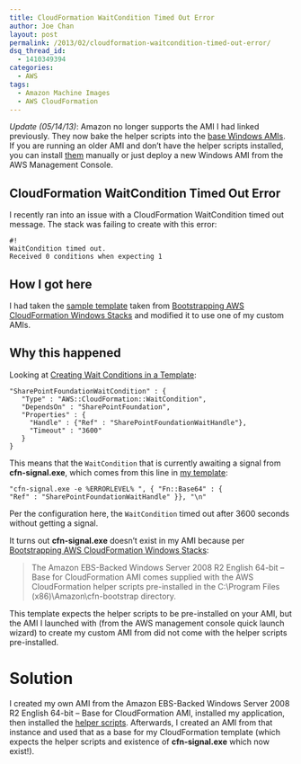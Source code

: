 ```yaml
---
title: CloudFormation WaitCondition Timed Out Error
author: Joe Chan
layout: post
permalink: /2013/02/cloudformation-waitcondition-timed-out-error/
dsq_thread_id:
  - 1410349394
categories:
  - AWS
tags:
  - Amazon Machine Images
  - AWS CloudFormation
---
```

*Update (05/14/13)*: Amazon no longer supports the AMI I had linked previously. They now bake the helper scripts into the <a href="https://aws.amazon.com/amis/microsoft-windows-server-2008-r2-base" onclick="javascript:_gaq.push(['_trackEvent','outbound-article','http://aws.amazon.com/amis/microsoft-windows-server-2008-r2-base']);">base Windows AMIs</a>. If you are running an older AMI and don&#8217;t have the helper scripts installed, you can install <a href="http://docs.aws.amazon.com/AWSCloudFormation/latest/UserGuide/cfn-helper-scripts-reference.html" onclick="javascript:_gaq.push(['_trackEvent','outbound-article','http://docs.aws.amazon.com/AWSCloudFormation/latest/UserGuide/cfn-helper-scripts-reference.html']);">them</a> manually or just deploy a new Windows AMI from the AWS Management Console.

## CloudFormation WaitCondition Timed Out Error

I recently ran into an issue with a CloudFormation WaitCondition timed out message. The stack was failing to create with this error:

    #!
    WaitCondition timed out.
    Received 0 conditions when expecting 1
    

## How I got here

I had taken the <a href="https://s3.amazonaws.com/cloudformation-templates-us-east-1/Windows_Single_Server_SharePoint_Foundation.template" onclick="javascript:_gaq.push(['_trackEvent','outbound-article','http://s3.amazonaws.com/cloudformation-templates-us-east-1/Windows_Single_Server_SharePoint_Foundation.template']);">sample template</a> taken from <a href="http://docs.aws.amazon.com/AWSCloudFormation/latest/UserGuide/cfn-windows-stacks-bootstrapping.html" onclick="javascript:_gaq.push(['_trackEvent','outbound-article','http://docs.aws.amazon.com/AWSCloudFormation/latest/UserGuide/cfn-windows-stacks-bootstrapping.html']);">Bootstrapping AWS CloudFormation Windows Stacks</a> and modified it to use one of my custom AMIs.

## Why this happened

Looking at <a href="http://docs.aws.amazon.com/AWSCloudFormation/latest/UserGuide/using-cfn-waitcondition.html" onclick="javascript:_gaq.push(['_trackEvent','outbound-article','http://docs.aws.amazon.com/AWSCloudFormation/latest/UserGuide/using-cfn-waitcondition.html']);">Creating Wait Conditions in a Template</a>:

    "SharePointFoundationWaitCondition" : {
       "Type" : "AWS::CloudFormation::WaitCondition",
       "DependsOn" : "SharePointFoundation",
       "Properties" : {
         "Handle" : {"Ref" : "SharePointFoundationWaitHandle"},
         "Timeout" : "3600"
       }
    }
    

This means that the `WaitCondition` that is currently awaiting a signal from **cfn-signal.exe**, which comes from this line in <a href="https://s3.amazonaws.com/cloudformation-templates-us-east-1/Windows_Single_Server_SharePoint_Foundation.template" onclick="javascript:_gaq.push(['_trackEvent','outbound-article','http://s3.amazonaws.com/cloudformation-templates-us-east-1/Windows_Single_Server_SharePoint_Foundation.template']);">my template</a>:

    "cfn-signal.exe -e %ERRORLEVEL% ", { "Fn::Base64" : {
    "Ref" : "SharePointFoundationWaitHandle" }}, "\n"
    

Per the configuration here, the `WaitCondition` timed out after 3600 seconds without getting a signal.

It turns out **cfn-signal.exe** doesn&#8217;t exist in my AMI because per <a href="http://docs.aws.amazon.com/AWSCloudFormation/latest/UserGuide/cfn-windows-stacks-bootstrapping.html" onclick="javascript:_gaq.push(['_trackEvent','outbound-article','http://docs.aws.amazon.com/AWSCloudFormation/latest/UserGuide/cfn-windows-stacks-bootstrapping.html']);">Bootstrapping AWS CloudFormation Windows Stacks</a>:

> The Amazon EBS-Backed Windows Server 2008 R2 English 64-bit &#8211; Base for CloudFormation AMI comes supplied with the AWS CloudFormation helper scripts pre-installed in the C:\Program Files (x86)\Amazon\cfn-bootstrap directory.

This template expects the helper scripts to be pre-installed on your AMI, but the AMI I launched with (from the AWS management console quick launch wizard) to create my custom AMI from did not come with the helper scripts pre-installed.

# Solution

I created my own AMI from the Amazon EBS-Backed Windows Server 2008 R2 English 64-bit &#8211; Base for CloudFormation AMI, installed my application, then installed the <a href="http://docs.aws.amazon.com/AWSCloudFormation/latest/UserGuide/cfn-helper-scripts-reference.html" onclick="javascript:_gaq.push(['_trackEvent','outbound-article','http://docs.aws.amazon.com/AWSCloudFormation/latest/UserGuide/cfn-helper-scripts-reference.html']);">helper scripts</a>. Afterwards, I created an AMI from that instance and used that as a base for my CloudFormation template (which expects the helper scripts and existence of **cfn-signal.exe** which now exist!).

<p class="wp-flattr-button">
  <a class="FlattrButton" style="display:none;" href="http://virtuallyhyper.com/2013/02/cloudformation-waitcondition-timed-out-error/" title=" CloudFormation WaitCondition Timed Out Error" rev="flattr;uid:virtuallyhyper;language:en_GB;category:text;tags:Amazon Machine Images,AWS CloudFormation,blog;button:compact;">Update (05/14/13): Amazon no longer supports the AMI I had linked previously. They now bake the helper scripts into the base Windows AMIs. If you are running an older AMI...</a>
</p>